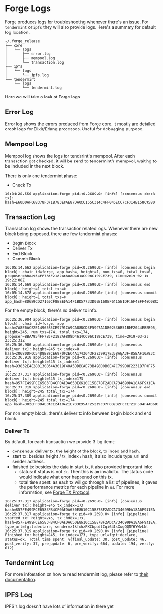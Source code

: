 # Forge Logs

Forge produces logs for troubleshooting whenever there's an issue. For `tendermint` or `ipfs` they will also provide logs. Here's a summary for default log location:

```
~/.forge_release
├── core
│   └── logs
│       ├── error.log
│       ├── mempool.log
│       └── transaction.log
├── ipfs
│   └── logs
│       └── ipfs.log
└── tendermint
    └── logs
        └── tendermint.log
```

Here we will take a look at Forge logs

## Error Log

Error log shows the errors produced from Forge core. It mostly are detailed crash logs for Elixir/Erlang processes. Useful for debugging purpose.

## Mempool Log

Mempool log shows the logs for tenderint's mempool. After each transaction got checked, it will be send to tendermint's mempool, waiting to be included in the next block.

There is only one tendermint phase:

- Check Tx

```
16:34:28.556 application=forge pid=<0.2689.0> [info] [consensus check tx]: hash=E60D0AFC68378F371B783E8AE87DA0CC155C314C4FF046ECC7CF314B158C9580
```

## Transaction Log

Transaction log shows the transaction related logs. Whenever there are new block being proposed, there are few tendermint phases:

- Begin Block
- Deliver Tx
- End Block
- Commit Block

```
16:05:14.662 application=forge pid=<0.2690.0> [info] [consensus begin block]: chain id=forge, app hash=, height=1, num_txs=0, total_txs=0, proposer=BBAA954FF7B3F2182A6808D4614CC96C199CE739, time=2019-02-10 19:22:08Z
16:05:14.669 application=forge pid=<0.2690.0> [info] [consensus end block]: height=1 total_txs=0
16:05:14.678 application=forge pid=<0.2690.0> [info] [consensus commit block]: height=1 total_txs=0 app_hash=8D6B9CD27160CF8EEEDA14F1BD57733D07E160EF6415E1DF16F4EFF46C0BC2C3
```

For the empty block, there's no deliver tx info.

```
16:25:36.904 application=forge pid=<0.2690.0> [info] [consensus begin block]: chain id=forge, app hash=7A8E6ACE2E14965B5CE9795CA9CA888CD3F5997A1DB02536B51BDF2044EBEB95, height=245, num_txs=174, total_txs=174, proposer=BBAA954FF7B3F2182A6808D4614CC96C199CE739, time=2019-03-21 23:25:31Z
16:25:36.906 application=forge pid=<0.2690.0> [info] [consensus deliver tx]: height=245 tx_index=0 hash=20680DF6C5488B82CE69F092EC4A1743643F2E39917E358AEA3F485BAF10A83C
16:25:36.918 application=forge pid=<0.2690.0> [info] [consensus deliver tx]: height=245 tx_index=1 hash=93832E48280130834A3019F40A5DDBCAE73B498D0B0E47C799D8F2231B7F0F75
...
16:25:37.317 application=forge pid=<0.2690.0> [info] [consensus deliver tx]: height=245 tx_index=173 hash=857FE499FCE6583FB4CF0AEDA650E8610C15B87BF2ADCA734699DA18A6F931EA
16:25:37.319 application=forge pid=<0.2690.0> [info] [consensus end block]: height=245 total_txs=174
16:25:37.389 application=forge pid=<0.2690.0> [info] [consensus commit block]: height=245 total_txs=174 app_hash=3828FFDBAE0ACE2410A21E7D3B95AF25219C37F83232FCCE721F584F4AD6D3F6
```

For non empty block, there's deliver tx info between begin block and end block.

### Deliver Tx

By default, for each transaction we provide 3 log items:

* consensus deliver tx: the height of the block, tx index and hash.
* start tx: besides height / tx_index / hash, it also include type_url and sender address.
* finished tx: besides the data in start tx, it also provided important info:
  - status: if status is not `ok`. Then this is an invalid tx. The status code would indicate what error happened on this tx.
  - total time spent: as each tx will go through a list of pipelines, it gaves the performance metrics for each pipeline in `us`. For more information, see [Forge TX Protocol](./core/tx_protocol.md).

```
16:25:37.317 application=forge pid=<0.2690.0> [info] [consensus deliver tx]: height=245 tx_index=173 hash=857FE499FCE6583FB4CF0AEDA650E8610C15B87BF2ADCA734699DA18A6F931EA
16:25:37.317 application=forge_tx pid=<0.2690.0> [info] [pipeline] Started tx: height=245, tx_index=173, hash=857FE499FCE6583FB4CF0AEDA650E8610C15B87BF2ADCA734699DA18A6F931EA, type_url=fg:t:declare, sender=z1kfuhzPXCbpddtCqi641sXwgQQMY6YWvLN.
16:25:37.319 application=forge_tx pid=<0.2690.0> [info] [pipeline] Finished tx: height=245, tx_index=173, type_url=fg:t:declare, status=ok. Total time spent: %{final_update: 30, post_update: 46, post_verify: 37, pre_update: 6, pre_verify: 664, update: 194, verify: 612}
```

## Tendermint Log

For more infomation on how to read tendermint log, please refer to [their documentation](https://tendermint.com/docs/tendermint-core/how-to-read-logs.html#walkabout-example).

## IPFS Log

IPFS's log doesn't have lots of information in there yet.
